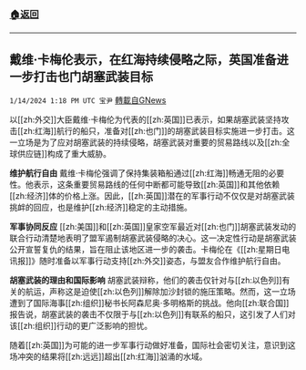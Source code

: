 ###  [:house:返回](README.md)
---


## 戴维·卡梅伦表示，在红海持续侵略之际，英国准备进一步打击也门胡塞武装目标
`1/14/2024 1:18 PM UTC 宝尹` [轉載自GNews](https://gnews.org/articles/2218155)

以[[zh:外交]]大臣戴维·卡梅伦为代表的[[zh:英国]]已表示，如果胡塞武装坚持攻击[[zh:红海]]航行的船只，准备对[[zh:也门]]的胡塞武装目标实施进一步打击。这一立场是为了应对胡塞武装的持续侵略，胡塞武装对重要的贸易路线以及[[zh:全球供应链]]构成了重大威胁。

**维护航行自由**
戴维·卡梅伦强调了保持集装箱船通过[[zh:红海]]畅通无阻的必要性。他表示，这条重要贸易路线的任何中断都可能导致[[zh:英国]]和其他依赖[[zh:经济]]体的价格上涨。因此，[[zh:英国]]潜在的军事行动不仅仅是对胡塞武装挑衅的回应，也是维护[[zh:经济]]稳定的主动措施。

**军事协同反应**
[[zh:美国]]和[[zh:英国]]皇家空军最近对[[zh:也门]]胡塞武装发动的联合行动清楚地表明了盟军遏制胡塞武装侵略的决心。这一决定性行动是胡塞武装公开宣誓复仇的结果，旨在阻止该地区进一步的袭击。卡梅伦在《[[zh:星期日电讯报]]》​​​​​​​​​​​​​​随时准备以军事行动支持[[zh:外交]]姿态，与盟友合作维护航行自由。

**胡塞武装的理由和国际影响**
胡塞武装辩称，他们的袭击仅针对与[[zh:以色列]]有关的航运，声称这是迫使[[zh:以色列]]解除加沙封锁的施压策略。然而，这一立场遭到了国际海事[[zh:组织]]秘书长阿森尼奥·多明格斯的挑战。他向[[zh:联合国]]报告说，胡塞武装的袭击不仅限于与[[zh:以色列]]有联系的船只，这引发了人们对该[[zh:组织]]行动的更广泛影响的担忧。

随着[[zh:英国]]为可能的进一步军事行动做好准备，国际社会密切关注，意识到这场冲突的结果将[[zh:远远]]超出[[zh:红海]]汹涌的水域。

